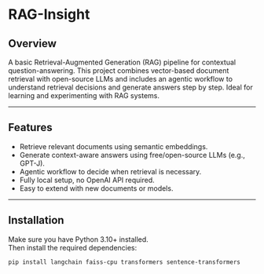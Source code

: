 # RAG-Insight

## Overview
A basic Retrieval-Augmented Generation (RAG) pipeline for contextual question-answering. This project combines vector-based document retrieval with open-source LLMs and includes an agentic workflow to understand retrieval decisions and generate answers step by step. Ideal for learning and experimenting with RAG systems.

---

## Features
- Retrieve relevant documents using semantic embeddings.
- Generate context-aware answers using free/open-source LLMs (e.g., GPT-J).
- Agentic workflow to decide when retrieval is necessary.
- Fully local setup, no OpenAI API required.
- Easy to extend with new documents or models.

---

## Installation
Make sure you have Python 3.10+ installed.  
Then install the required dependencies:

```bash
pip install langchain faiss-cpu transformers sentence-transformers
